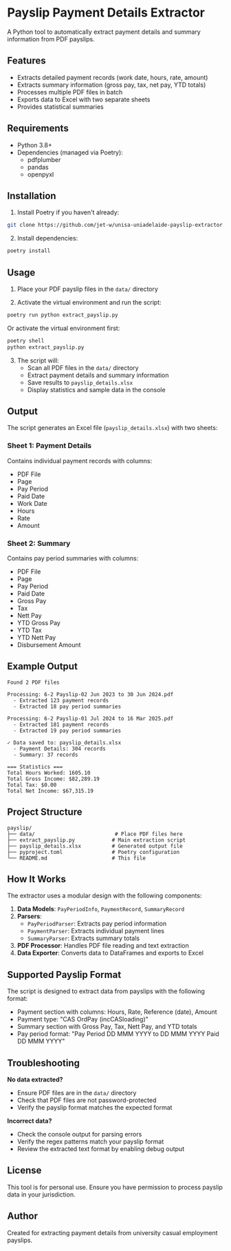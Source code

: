 # Payslip Payment Details Extractor

A Python tool to automatically extract payment details and summary information from PDF payslips.

## Features

- Extracts detailed payment records (work date, hours, rate, amount)
- Extracts summary information (gross pay, tax, net pay, YTD totals)
- Processes multiple PDF files in batch
- Exports data to Excel with two separate sheets
- Provides statistical summaries

## Requirements

- Python 3.8+
- Dependencies (managed via Poetry):
  - pdfplumber
  - pandas
  - openpyxl

## Installation

1. Install Poetry if you haven't already:
```bash
git clone https://github.com/jet-w/unisa-uniadelaide-payslip-extractor.git
```

2. Install dependencies:
```bash
poetry install
```

## Usage

1. Place your PDF payslip files in the `data/` directory

2. Activate the virtual environment and run the script:
```bash
poetry run python extract_payslip.py
```

Or activate the virtual environment first:
```bash
poetry shell
python extract_payslip.py
```

3. The script will:
   - Scan all PDF files in the `data/` directory
   - Extract payment details and summary information
   - Save results to `payslip_details.xlsx`
   - Display statistics and sample data in the console

## Output

The script generates an Excel file (`payslip_details.xlsx`) with two sheets:

### Sheet 1: Payment Details
Contains individual payment records with columns:
- PDF File
- Page
- Pay Period
- Paid Date
- Work Date
- Hours
- Rate
- Amount

### Sheet 2: Summary
Contains pay period summaries with columns:
- PDF File
- Page
- Pay Period
- Paid Date
- Gross Pay
- Tax
- Nett Pay
- YTD Gross Pay
- YTD Tax
- YTD Nett Pay
- Disbursement Amount

## Example Output

```
Found 2 PDF files

Processing: 6-2 Payslip-02 Jun 2023 to 30 Jun 2024.pdf
  - Extracted 123 payment records
  - Extracted 18 pay period summaries

Processing: 6-2 Payslip-01 Jul 2024 to 16 Mar 2025.pdf
  - Extracted 181 payment records
  - Extracted 19 pay period summaries

✓ Data saved to: payslip_details.xlsx
  - Payment Details: 304 records
  - Summary: 37 records

=== Statistics ===
Total Hours Worked: 1605.10
Total Gross Income: $82,289.19
Total Tax: $0.00
Total Net Income: $67,315.19
```

## Project Structure

```
payslip/
├── data/                          # Place PDF files here
├── extract_payslip.py            # Main extraction script
├── payslip_details.xlsx          # Generated output file
├── pyproject.toml                # Poetry configuration
└── README.md                     # This file
```

## How It Works

The extractor uses a modular design with the following components:

1. **Data Models**: `PayPeriodInfo`, `PaymentRecord`, `SummaryRecord`
2. **Parsers**:
   - `PayPeriodParser`: Extracts pay period information
   - `PaymentParser`: Extracts individual payment lines
   - `SummaryParser`: Extracts summary totals
3. **PDF Processor**: Handles PDF file reading and text extraction
4. **Data Exporter**: Converts data to DataFrames and exports to Excel

## Supported Payslip Format

The script is designed to extract data from payslips with the following format:
- Payment section with columns: Hours, Rate, Reference (date), Amount
- Payment type: "CAS OrdPay (incCASloading)"
- Summary section with Gross Pay, Tax, Nett Pay, and YTD totals
- Pay period format: "Pay Period DD MMM YYYY to DD MMM YYYY Paid DD MMM YYYY"

## Troubleshooting

**No data extracted?**
- Ensure PDF files are in the `data/` directory
- Check that PDF files are not password-protected
- Verify the payslip format matches the expected format

**Incorrect data?**
- Check the console output for parsing errors
- Verify the regex patterns match your payslip format
- Review the extracted text format by enabling debug output

## License

This tool is for personal use. Ensure you have permission to process payslip data in your jurisdiction.

## Author

Created for extracting payment details from university casual employment payslips.
